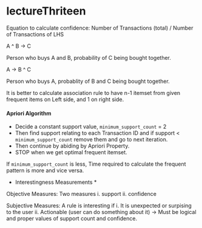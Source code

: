 # lectureThriteen

Equation to calculate confidence: Number of Transactions (total) / Number of Transactions of LHS

A ^ B -> C

Person who buys A and B, probability of C being bought together.

A -> B ^ C

Person who buys A, probablity of B and C being bought together.

It is better to calculate association rule to have n-1 itemset from given frequent items on Left side, and 1 on right side.

#### Apriori Algorithm

* Decide a constant support value, `minimum_support_count` = 2
* Then find support relating to each Transaction ID and if support < `minimum_support_count` remove them and go to next iteration.
* Then continue by abiding by Apriori Property.
* STOP when we get optimal frequent itemset.

If `minimum_support_count` is less, Time required to calculate the frequent pattern is more and vice versa.

* Interestingness Measurements *

Objective Measures:
Two measures 
i. support
ii. confidence

Subjective Measures:
A rule is interesting if
i. It is unexpected or surpising to the user
ii. Actionable (user can do something about it) -> Must be logical and proper values of support count and confidence.









